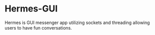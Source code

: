 # Hermes-GUI
Hermes is GUI messenger app utilizing sockets and threading allowing users to have fun conversations. 
